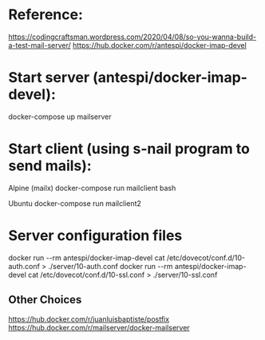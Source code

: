 # Reference: 
https://codingcraftsman.wordpress.com/2020/04/08/so-you-wanna-build-a-test-mail-server/
https://hub.docker.com/r/antespi/docker-imap-devel



# Start server (antespi/docker-imap-devel):
docker-compose up mailserver



# Start client (using s-nail program to send mails):
Alpine (mailx)
docker-compose run mailclient bash

Ubuntu
docker-compose run mailclient2




# Server configuration files
docker run --rm antespi/docker-imap-devel cat /etc/dovecot/conf.d/10-auth.conf > ./server/10-auth.conf
docker run --rm antespi/docker-imap-devel cat /etc/dovecot/conf.d/10-ssl.conf > ./server/10-ssl.conf



## Other Choices
https://hub.docker.com/r/juanluisbaptiste/postfix
https://hub.docker.com/r/mailserver/docker-mailserver